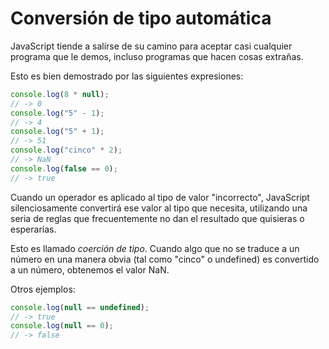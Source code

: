 
# Conversión de tipo automática

JavaScript tiende a salirse de su camino para aceptar casi cualquier programa que le demos, incluso programas que hacen cosas extrañas.

Esto es bien demostrado por las siguientes expresiones:

```js
console.log(8 * null);
// -> 0
console.log("5" - 1);
// -> 4
console.log("5" + 1);
// -> 51
console.log("cinco" * 2);
// -> NaN
console.log(false == 0);
// -> true
```

Cuando un operador es aplicado al tipo de valor "incorrecto", JavaScript silenciosamente convertirá ese valor al tipo que necesita, utilizando una seria de reglas que frecuentemente no dan el resultado que quisieras o esperarías.

Esto es llamado *coerción de tipo*. Cuando algo que no se traduce a un número en una manera obvia (tal como "cinco" o undefined) es convertido a un número, obtenemos el valor NaN.

Otros ejemplos:

```js
console.log(null == undefined);
// -> true
console.log(null == 0);
// -> false
```
